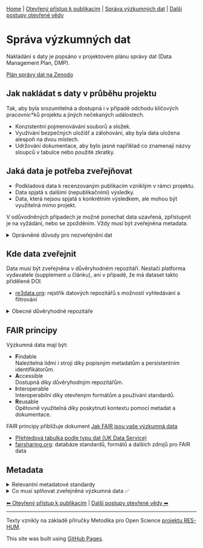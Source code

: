 [Home](/osprinciples/) | [Otevřený přístup k publikacím](/osprinciples/open-access) | [Správa výzkumných dat](/osprinciples/sprava-dat) | [Další postupy otevřené vědy](/osprinciples/dalsi-postupy) 

# Správa výzkumných dat

Nakládání s daty je popsáno v projektovém plánu správy dat (Data Management Plan, DMP).

[Plán správy dat na Zenodo](...)

## Jak nakládat s daty v průběhu projektu

Tak, aby byla srozumitelná a dostupná i v případě odchodu klíčových pracovnic\*ků projektu a jiných nečekaných událostech.

- Konzistentní pojmenovávání souborů a složek.
- Využívání bezpečných uložišť a zálohování, aby byla data uložena alespoň na dvou místech.
- Udržování dokumentace, aby bylo jasné například co znamenají názvy sloupců v tabulce nebo použité zkratky.

## Jaká data je potřeba zveřejňovat

- Podkladová data k recenzovaným publikacím vzniklým v rámci projektu.
- Data spjatá s dalšími (nepublikačními) výsledky.
- Data, která nejsou spjatá s konkrétním výsledkem, ale mohou být využitelná mimo projekt.

V odůvodněných případech je možné ponechat data uzavřená, zpřístupnit je na vyžádání, nebo se zpožděním. Vždy musí být zveřejněna metadata.

<details markdown="1"> 
  <summary>Oprávněné důvody pro nezveřejnění dat</summary>

- Právo na ochranu soukromí
- Ochrana osobních údajů
- Důvěrnost údajů a dat
- Oprávněné obchodní zájmy, obchodní tajemství
- Práva duševního vlastnictví třetích stran
- Rozpor s oprávněnými zájmy příjemce, včetně komerčního využití dat
- Jiné oprávněné zájmy a oprávněná omezení

</details>

## Kde data zveřejnit

Data musí být zveřejněna v důvěryhodném repozitáři. Nestačí platforma vydavatele (supplement u článku), ani v případě, že má dataset takto přidělené DOI. 

- [re3data.org](https://www.re3data.org/): rejstřík datových repozitářů s možností vyhledávání a filtrování

<details markdown="1"> 
<summary>Obecné důvěryhodné repozitáře</summary>

- [Zenodo](https://zenodo.org/): obecný repozitář, spravuje CERN
  - Komunitě projektu, ke které lze výstupy přiřadit: [zenodo.org/communities/langinlife](https://zenodo.org/communities/langinlife)
- [Figshare](https://figshare.com/): obecný repozitář, spravuje Digital Science Company
- [Dataverse](https://dataverse.org/): obecný repozitář, spravuje Harvard
- [Národní datový repozitář](https://data.narodni-repozitar.cz/): český obecný repozitář, spravuje CESNET

</details>

## FAIR principy

Výzkumná data mají být:
- **F**indable <br>Nalezitelná lidmi i stroji díky popisným metadatům a persistentním identifikátorům.
- **A**ccessible <br> Dostupná díky důvěryhodným repozitářům.
- **I**nteroperable <br> Interoperabilní díky otevřeným formátům a používání standardů.
- **R**eusable <br> Opětovně využitelná díky poskytnutí kontextu pomocí metadat a dokumentace.

FAIR principy přibližuje dokument [Jak FAIR jsou vaše výzkumná data](https://zenodo.org/records/3739188)

- [Přehledová tabulka podle typu dat (UK Data Service)](https://ukdataservice.ac.uk/learning-hub/research-data-management/format-your-data/recommended-formats)
- [fairsharing.org](https://fairsharing.org/): databáze standardů, formátů a dalších zdrojů pro FAIR data

## Metadata

<details markdown="1"> 
<summary>Relevantní metadatové standardy</summary>

- [Brain Imaging Data Structure](https://bids.neuroimaging.io/) (BIDS)
- [Component Metadata Specification](https://fairsharing.org/FAIRsharing.2e0599) (CMDI)
- [Investigation Description Format](https://fairsharing.org/FAIRsharing.438d45) (IDF)
- [Linguistic Annotation Format](https://fairsharing.org/FAIRsharing.3cfa81) (LAF)
- [Minimum Information about an fMRI Study](https://fairsharing.org/10.25504/FAIRsharing.s3swh2) (MIfMRI)
- [Open Language Archives Community Metadata](https://fairsharing.org/FAIRsharing.17fbae) (OLAC Metadata)

</details>

<details markdown="1">
<summary>Co musí splňovat zveřejněná výzkumná data ✅</summary>

- Neobsahují citlivé nebo osobní údaje v neanonymizované podobě.
- Mají přidělen persistentní identifikátor (DOI, Handle).
- Jsou uložena v důvěryhodném repozitáři pod jasně uvedenou licencí (CC 0, CC BY 4.0).
- Jsou uložena ve vhodném formátu.
- Jsou popsána bohatými metadaty.
- Metadata jsou dostupná ve strojově čitelné podobě.
- Pokud jde o podkladová data k publikaci, jsou s ní pomocí metadat propojena.

</details>

[⬅ Otevřený přístup k publikacím](/osprinciples/open-access) | [Další postupy otevřené vědy ➡](/osprinciples/dalsi-postupy) 

---

Texty vznikly na základě příručky Metodika pro Open Science [projektu RES-HUM](https://reshum.muni.cz).

This site was built using [GitHub Pages](https://pages.github.com/).